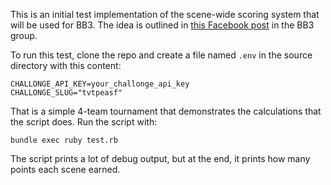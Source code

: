 This is an initial test implementation of the scene-wide scoring system that will be used for BB3.
The idea is outlined in [this Facebook post](https://www.facebook.com/events/1788575457853671/permalink/1949400981771117) in the BB3 group.

To run this test, clone the repo and create a file named `.env` in the source
directory with this content:

```
CHALLONGE_API_KEY=your_challonge_api_key
CHALLONGE_SLUG="tvtpeasf"
```

That is a simple 4-team tournament that demonstrates the calculations that
the script does.  Run the script with:

```
bundle exec ruby test.rb
```

The script prints a lot of debug output, but at the end, it prints how many
points each scene earned.
